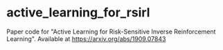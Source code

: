 # active_learning_for_rsirl
Paper code for "Active Learning for Risk-Sensitive Inverse Reinforcement Learning". Available at https://arxiv.org/abs/1909.07843
